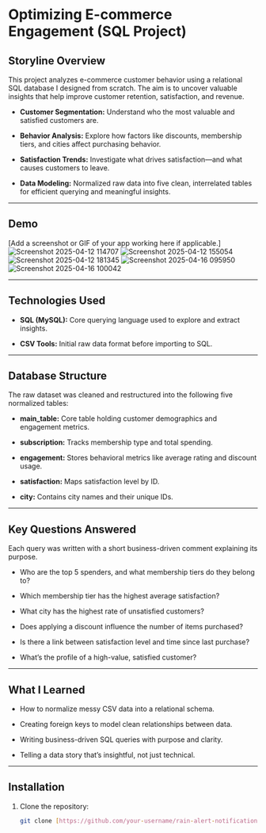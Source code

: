 # Optimizing E-commerce Engagement (SQL Project)

## Storyline Overview

This project analyzes e-commerce customer behavior using a relational SQL database I designed from scratch. The aim is to uncover valuable insights that help improve customer retention, satisfaction, and revenue.

- **Customer Segmentation:** Understand who the most valuable and satisfied customers are.

- **Behavior Analysis:** Explore how factors like discounts, membership tiers, and cities affect purchasing behavior.

- **Satisfaction Trends:** Investigate what drives satisfaction—and what causes customers to leave.

- **Data Modeling:** Normalized raw data into five clean, interrelated tables for efficient querying and meaningful insights.

---

## Demo

[Add a screenshot or GIF of your app working here if applicable.]
![Screenshot 2025-04-12 114707](https://github.com/user-attachments/assets/d0b71bbc-17c9-4a6f-921a-f0a1a136eeda)
![Screenshot 2025-04-12 155054](https://github.com/user-attachments/assets/ec3e69e5-d752-4d49-bfc7-f0100f576202)
![Screenshot 2025-04-12 181345](https://github.com/user-attachments/assets/8a8c1950-a999-4cab-b058-8a7cf150a169)
![Screenshot 2025-04-16 095950](https://github.com/user-attachments/assets/4be81801-218e-4932-9e7e-ee35003d3b0b)
![Screenshot 2025-04-16 100042](https://github.com/user-attachments/assets/01286e9a-a882-4381-9906-73470634b860)

---

## Technologies Used

- **SQL (MySQL):** Core querying language used to explore and extract insights.

- **CSV Tools:** Initial raw data format before importing to SQL.

---

## Database Structure

The raw dataset was cleaned and restructured into the following five normalized tables:

- **main_table:** Core table holding customer demographics and engagement metrics.

- **subscription:** Tracks membership type and total spending.

- **engagement:** Stores behavioral metrics like average rating and discount usage.

- **satisfaction:** Maps satisfaction level by ID.

- **city:** Contains city names and their unique IDs.

---

## Key Questions Answered

Each query was written with a short business-driven comment explaining its purpose.

- Who are the top 5 spenders, and what membership tiers do they belong to?

- Which membership tier has the highest average satisfaction?

- What city has the highest rate of unsatisfied customers?

- Does applying a discount influence the number of items purchased?

- Is there a link between satisfaction level and time since last purchase?

- What’s the profile of a high-value, satisfied customer?

---

## What I Learned

- How to normalize messy CSV data into a relational schema.

- Creating foreign keys to model clean relationships between data.

- Writing business-driven SQL queries with purpose and clarity.

- Telling a data story that’s insightful, not just technical.

---

## Installation

1. Clone the repository:
   ```bash
   git clone [https://github.com/your-username/rain-alert-notifications-system.git](https://github.com/Nqobile44/DA-Projects/tree/89de8fd06189141a801c9e5d5d2d0aec21d9835c/Optimizing_E-commerce_Engagement_(SQL%20Project))
